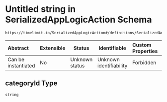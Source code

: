 # Untitled string in SerializedAppLogicAction Schema

```txt
https://timelimit.io/SerializedAppLogicAction#/definitions/SerializedAddUsedTimeAction/properties/categoryId
```




| Abstract            | Extensible | Status         | Identifiable            | Custom Properties | Additional Properties | Access Restrictions | Defined In                                                                                            |
| :------------------ | ---------- | -------------- | ----------------------- | :---------------- | --------------------- | ------------------- | ----------------------------------------------------------------------------------------------------- |
| Can be instantiated | No         | Unknown status | Unknown identifiability | Forbidden         | Allowed               | none                | [SerializedAppLogicAction.schema.json\*](SerializedAppLogicAction.schema.json "open original schema") |

## categoryId Type

`string`
